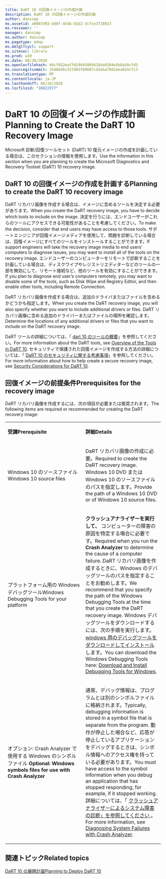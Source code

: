 ```yaml
---
title: DaRT 10 の回復イメージの作成計画
description: DaRT 10 の回復イメージの作成計画
author: dansimp
ms.assetid: a0087d93-b88f-454b-81b2-3c7ce3718023
ms.reviewer: ''
manager: dansimp
ms.author: dansimp
ms.pagetype: mdop
ms.mktglfcycl: support
ms.sitesec: library
ms.prod: w10
ms.date: 08/30/2016
ms.openlocfilehash: 44cf052eaffd19645885618da9104e5b0a50cfd5
ms.sourcegitcommit: 354664bc527d93f80687cd2eba70d1eea024c7c3
ms.translationtype: MT
ms.contentlocale: ja-JP
ms.lasthandoff: 06/26/2020
ms.locfileid: "10822977"
---
```

# <span data-ttu-id="3be0f-103">DaRT 10 の回復イメージの作成計画</span><span class="sxs-lookup"><span data-stu-id="3be0f-103">Planning to Create the DaRT 10 Recovery Image</span></span>


<span data-ttu-id="3be0f-104">Microsoft 診断/回復ツールセット (DaRT) 10 復元イメージの作成を計画している場合は、このセクションの情報を使用します。</span><span class="sxs-lookup"><span data-stu-id="3be0f-104">Use the information in this section when you are planning to create the Microsoft Diagnostics and Recovery Toolset (DaRT) 10 recovery image.</span></span>

## <span data-ttu-id="3be0f-105">DaRT 10 の回復イメージの作成を計画する</span><span class="sxs-lookup"><span data-stu-id="3be0f-105">Planning to create the DaRT 10 recovery image</span></span>


<span data-ttu-id="3be0f-106">DaRT リカバリ画像を作成する場合は、イメージに含めるツールを決定する必要があります。</span><span class="sxs-lookup"><span data-stu-id="3be0f-106">When you create the DaRT recovery image, you have to decide which tools to include on the image.</span></span> <span data-ttu-id="3be0f-107">決定を行うには、エンドユーザーがこれらのツールにアクセスできる可能性があることを考慮してください。</span><span class="sxs-lookup"><span data-stu-id="3be0f-107">To make the decision, consider that end users may have access to those tools.</span></span> <span data-ttu-id="3be0f-108">サポートエンジニアが回復イメージメディアを使用して、問題を診断している場合は、回復イメージにすべてのツールをインストールすることができます。</span><span class="sxs-lookup"><span data-stu-id="3be0f-108">If support engineers will take the recovery image media to end users’ computers to diagnose issues, you may want to install all of the tools on the recovery image.</span></span> <span data-ttu-id="3be0f-109">エンドユーザーのコンピューターをリモートで診断することを計画している場合は、ディスクワイプやレジストリエディターなどのツールの一部を無効にして、リモート接続など、他のツールを有効にすることができます。</span><span class="sxs-lookup"><span data-stu-id="3be0f-109">If you plan to diagnose end user’s computers remotely, you may want to disable some of the tools, such as Disk Wipe and Registry Editor, and then enable other tools, including Remote Connection.</span></span>

<span data-ttu-id="3be0f-110">DaRT リカバリ画像を作成する場合は、追加のドライバまたはファイルを含めるかどうかも指定します。</span><span class="sxs-lookup"><span data-stu-id="3be0f-110">When you create the DaRT recovery image, you will also specify whether you want to include additional drivers or files.</span></span> <span data-ttu-id="3be0f-111">DaRT リカバリ画像に含める追加のドライバーまたはファイルの場所を確認します。</span><span class="sxs-lookup"><span data-stu-id="3be0f-111">Determine the locations of any additional drivers or files that you want to include on the DaRT recovery image.</span></span>

<span data-ttu-id="3be0f-112">DaRT ツールの詳細については、「 [dart 10 のツールの概要](overview-of-the-tools-in-dart-10.md)」を参照してください。</span><span class="sxs-lookup"><span data-stu-id="3be0f-112">For more information about the DaRT tools, see [Overview of the Tools in DaRT 10](overview-of-the-tools-in-dart-10.md).</span></span> <span data-ttu-id="3be0f-113">セキュリティで保護された回復イメージを作成する方法の詳細については、「 [DaRT 10 のセキュリティに関する考慮事項](security-considerations-for-dart-10.md)」を参照してください。</span><span class="sxs-lookup"><span data-stu-id="3be0f-113">For more information about how to help create a secure recovery image, see [Security Considerations for DaRT 10](security-considerations-for-dart-10.md).</span></span>

## <span data-ttu-id="3be0f-114">回復イメージの前提条件</span><span class="sxs-lookup"><span data-stu-id="3be0f-114">Prerequisites for the recovery image</span></span>


<span data-ttu-id="3be0f-115">DaRT リカバリ画像を作成するには、次の項目が必要または推奨されます。</span><span class="sxs-lookup"><span data-stu-id="3be0f-115">The following items are required or recommended for creating the DaRT recovery image:</span></span>

<table>
<colgroup>
<col width="50%" />
<col width="50%" />
</colgroup>
<tbody>
<tr class="odd">
<td align="left"><p><strong><span data-ttu-id="3be0f-116">受講</span><span class="sxs-lookup"><span data-stu-id="3be0f-116">Prerequisite</span></span></strong></p></td>
<td align="left"><p><strong><span data-ttu-id="3be0f-117">詳細</span><span class="sxs-lookup"><span data-stu-id="3be0f-117">Details</span></span></strong></p></td>
</tr>
<tr class="even">
<td align="left"><p><span data-ttu-id="3be0f-118">Windows 10 のソースファイル</span><span class="sxs-lookup"><span data-stu-id="3be0f-118">Windows 10 source files</span></span></p></td>
<td align="left"><p><span data-ttu-id="3be0f-119">DaRT リカバリ画像の作成に必要。</span><span class="sxs-lookup"><span data-stu-id="3be0f-119">Required to create the DaRT recovery image.</span></span> <span data-ttu-id="3be0f-120">Windows 10 DVD または Windows 10 のソースファイルのパスを指定します。</span><span class="sxs-lookup"><span data-stu-id="3be0f-120">Provide the path of a Windows 10 DVD or of Windows 10 source files.</span></span></p></td>
</tr>
<tr class="odd">
<td align="left"><p><span data-ttu-id="3be0f-121">プラットフォーム用の Windows デバッグツール</span><span class="sxs-lookup"><span data-stu-id="3be0f-121">Windows Debugging Tools for your platform</span></span></p></td>
<td align="left"><p><span data-ttu-id="3be0f-122"><strong>クラッシュアナライザーを実行して、 </strong> コンピューターの障害の原因を特定する場合に必要です。</span><span class="sxs-lookup"><span data-stu-id="3be0f-122">Required when you run the <strong>Crash Analyzer</strong> to determine the cause of a computer failure.</span></span> <span data-ttu-id="3be0f-123">DaRT リカバリ画像を作成するときに、Windows のデバッグツールのパスを指定することをお勧めします。</span><span class="sxs-lookup"><span data-stu-id="3be0f-123">We recommend that you specify the path of the Windows Debugging Tools at the time that you create the DaRT recovery image.</span></span> <span data-ttu-id="3be0f-124">Windows デバッグツールをダウンロードするには、次の手順を実行します。 <a href="https://docs.microsoft.com/windows-hardware/drivers/debugger/" data-raw-source="[Download and Install Debugging Tools for Windows](https://docs.microsoft.com/windows-hardware/drivers/debugger/)"> windows 用のデバッグツールをダウンロードしてインストール </a> します。</span><span class="sxs-lookup"><span data-stu-id="3be0f-124">You can download the Windows Debugging Tools here: <a href="https://docs.microsoft.com/windows-hardware/drivers/debugger/" data-raw-source="[Download and Install Debugging Tools for Windows](https://docs.microsoft.com/windows-hardware/drivers/debugger/)">Download and Install Debugging Tools for Windows</a>.</span></span></p></td>
</tr>
<tr class="even">
<td align="left"><p><span data-ttu-id="3be0f-125">オプション: Crash Analyzer で使用する Windows のシンボルファイル <strong></span><span class="sxs-lookup"><span data-stu-id="3be0f-125">Optional: Windows symbols files for use with <strong>Crash Analyzer</span></span></strong></p></td>
<td align="left"><p><span data-ttu-id="3be0f-126">通常、デバッグ情報は、プログラムとは別のシンボルファイルに格納されます。</span><span class="sxs-lookup"><span data-stu-id="3be0f-126">Typically, debugging information is stored in a symbol file that is separate from the program.</span></span> <span data-ttu-id="3be0f-127">動作が停止した場合など、応答が停止しているアプリケーションをデバッグするときは、シンボル情報へのアクセス権を持っている必要があります。</span><span class="sxs-lookup"><span data-stu-id="3be0f-127">You must have access to the symbol information when you debug an application that has stopped responding, for example, if it stopped working.</span></span> <span data-ttu-id="3be0f-128">詳細については、「 <a href="diagnosing-system-failures-with-crash-analyzer-dart-10.md" data-raw-source="[Diagnosing System Failures with Crash Analyzer](diagnosing-system-failures-with-crash-analyzer-dart-10.md)"> クラッシュアナライザーによるシステム障害の診断」を参照してください </a> 。</span><span class="sxs-lookup"><span data-stu-id="3be0f-128">For more information, see <a href="diagnosing-system-failures-with-crash-analyzer-dart-10.md" data-raw-source="[Diagnosing System Failures with Crash Analyzer](diagnosing-system-failures-with-crash-analyzer-dart-10.md)">Diagnosing System Failures with Crash Analyzer</a>.</span></span></p></td>
</tr>
</tbody>
</table>

 

## <span data-ttu-id="3be0f-129">関連トピック</span><span class="sxs-lookup"><span data-stu-id="3be0f-129">Related topics</span></span>

[<span data-ttu-id="3be0f-130">DaRT 10 の展開計画</span><span class="sxs-lookup"><span data-stu-id="3be0f-130">Planning to Deploy DaRT 10</span></span>](planning-to-deploy-dart-10.md)

 

 




